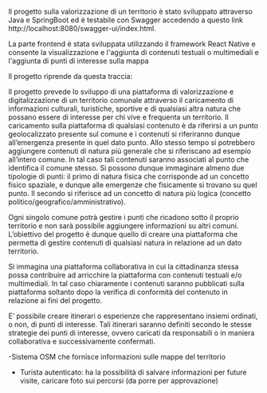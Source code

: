 Il progetto sulla valorizzazione di un territorio è stato sviluppato attraverso Java e SpringBoot ed è testabile con Swagger accedendo a questo link 
http://localhost:8080/swagger-ui/index.html.

La parte frontend è stata sviluppata utilizzando il framework React Native e consente la visualizzazione e l'aggiunta di contenuti testuali o multimediali e l'aggiunta di punti di interesse sulla mappa

Il progetto riprende da questa traccia:

Il progetto prevede lo sviluppo di una piattaforma di valorizzazione e digitalizzazione di un territorio
 comunale attraverso il caricamento di informazioni culturali, turistiche, sportive e di qualsiasi altra
 natura che possano essere di interesse per chi vive e frequenta un territorio. Il caricamento sulla
 piattaforma di qualsiasi contenuto è da riferirsi a un punto geolocalizzato presente sul comune e i
 contenuti si riferiranno dunque all’emergenza presente in quel dato punto.
 Allo stesso tempo si potrebbero aggiungere contenuti di natura più generale che si riferiscano ad
 esempio all’intero comune. In tal caso tali contenuti saranno associati al punto che identifica il
 comune stesso. Si possono dunque immaginare almeno due tipologie di punti: il primo di natura
 fisica che corrisponde ad un concetto fisico spaziale, e dunque alle emergenze che fisicamente si
 trovano su quel punto. Il secondo si riferisce ad un concetto di natura più logica (concetto
 politico/geografico/amministrativo).
 
Ogni singolo comune potrà gestire i punti che ricadono sotto il proprio territorio e non sarà
 possibile aggiungere informazioni su altri comuni.
 L’obiettivo del progetto è dunque quello di creare una piattaforma che permetta di gestire contenuti
 di qualsiasi natura in relazione ad un dato territorio.

 Si immagina una piattaforma collaborativa in cui la cittadinanza stessa possa contribuire ad
 arricchire la piattaforma con contenuti testuali e/o multimediali. In tal caso chiaramente i contenuti
 saranno pubblicati sulla piattaforma soltanto dopo la verifica di conformità del contenuto in
 relazione ai fini del progetto.

 E’ possibile creare itinerari o esperienze che rappresentano insiemi ordinati, o non, di punti di
 interesse. Tali itinerari saranno definiti secondo le stesse strategie dei punti di interesse, ovvero
 caricati da responsabili o in maniera collaborativa e successivamente confermati.

 
-Sistema OSM che fornisce informazioni sulle mappe del territorio

- Turista autenticato: ha la possibilità di salvare informazioni per future visite, caricare foto sui
 percorsi (da porre per approvazione) 
